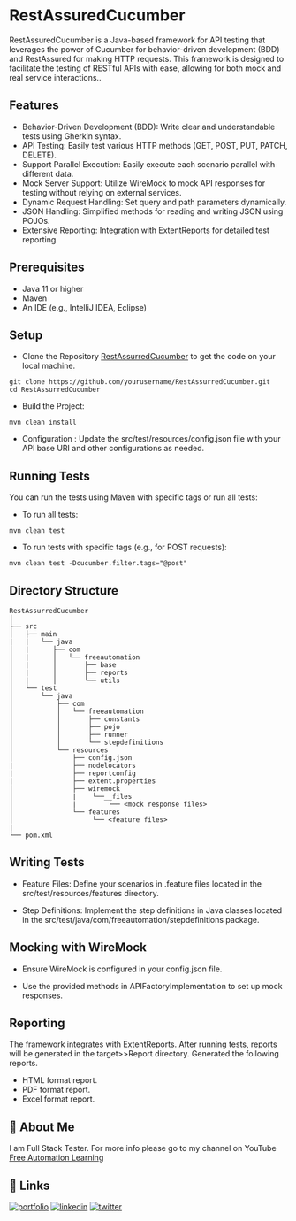 # RestAssuredCucumber

RestAssuredCucumber is a Java-based framework for API testing that leverages the power of Cucumber for behavior-driven development (BDD) and RestAssured for making HTTP requests. This framework is designed to facilitate the testing of RESTful APIs with ease, allowing for both mock and real service interactions..

## Features
- Behavior-Driven Development (BDD): Write clear and understandable tests using Gherkin syntax.
- API Testing: Easily test various HTTP methods (GET, POST, PUT, PATCH, DELETE).
- Support Parallel Execution: Easily execute each scenario parallel with different data.
- Mock Server Support: Utilize WireMock to mock API responses for testing without relying on external services.
- Dynamic Request Handling: Set query and path parameters dynamically.
- JSON Handling: Simplified methods for reading and writing JSON using POJOs.
- Extensive Reporting: Integration with ExtentReports for detailed test reporting.

## Prerequisites
- Java 11 or higher
- Maven
- An IDE (e.g., IntelliJ IDEA, Eclipse)

## Setup

- Clone the Repository [RestAssurredCucumber](https://github.com/freeautomationlearning/RestAssurredCucumber.git) to get the code on your local machine.

```
git clone https://github.com/yourusername/RestAssurredCucumber.git
cd RestAssurredCucumber
```
- Build the Project:
```
mvn clean install
```
- Configuration :
  Update the src/test/resources/config.json file with your API base URI and other configurations as needed.

## Running Tests

You can run the tests using Maven with specific tags or run all tests:

- To run all tests:

```
mvn clean test
```
- To run tests with specific tags (e.g., for POST requests):
```
mvn clean test -Dcucumber.filter.tags="@post"
```

## Directory Structure

```
RestAssurredCucumber
│
├── src
│   ├── main
|   |   └── java
│   |      ├── com
│   |      │   └── freeautomation
│   |      │       ├── base
│   |      │       ├── reports
│   |      │       └── utils
│   └── test
│       └── java
│           ├── com
│           │   └── freeautomation
│           │       ├── constants
│           │       ├── pojo
│           │       ├── runner
│           │       └── stepdefinitions
│           └── resources
│               ├── config.json
|               ├── nodelocators
|               ├── reportconfig
|               ├── extent.properties
│               ├── wiremock
│               |    └──__files
│               |        └── <mock response files>
│               └── features
│                    └── <feature files>
|
└── pom.xml
```
## Writing Tests
- Feature Files: Define your scenarios in .feature files located in the src/test/resources/features directory.

- Step Definitions: Implement the step definitions in Java classes located in the src/test/java/com/freeautomation/stepdefinitions package.

## Mocking with WireMock

- Ensure WireMock is configured in your config.json file.

- Use the provided methods in APIFactoryImplementation to set up mock responses.

## Reporting

The framework integrates with ExtentReports. After running tests, reports will be generated in the target>>Report directory. Generated the following reports.
- HTML format report.
- PDF format report.
- Excel format report.

## 🚀 About Me
I am Full Stack Tester. For more info please go to my channel on YouTube [Free Automation Learning](https://www.youtube.com/channel/UCFs7BfAeJI6MtdqzTXdA9Og)


## 🔗 Links
[![portfolio](https://img.shields.io/badge/my_portfolio-000?style=for-the-badge&logo=ko-fi&logoColor=white)](https://freeautomationlearning.github.io/home/)
[![linkedin](https://img.shields.io/badge/linkedin-0A66C2?style=for-the-badge&logo=linkedin&logoColor=white)](https://www.linkedin.com/in/chirag-singh-freeautomationlearning/)
[![twitter](https://img.shields.io/badge/twitter-1DA1F2?style=for-the-badge&logo=twitter&logoColor=white)](https://twitter.com/freeautomation)